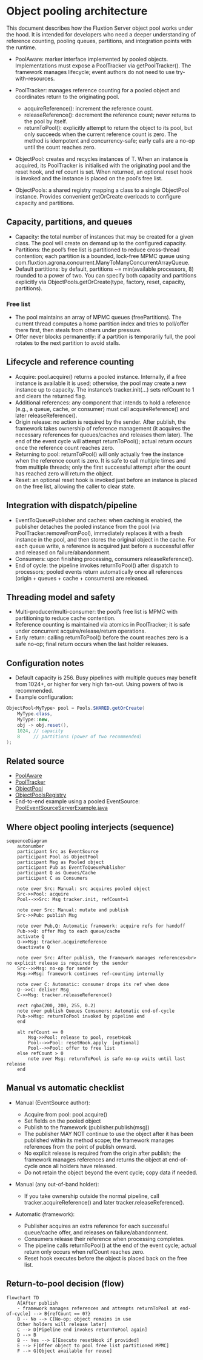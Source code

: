 # Object pooling architecture


This document describes how the Fluxtion Server object pool works under the hood. It is intended for developers who need
a deeper understanding of reference counting, pooling queues, partitions, and integration points with the runtime.


- PoolAware: marker interface implemented by pooled objects. Implementations must expose a PoolTracker via getPoolTracker(). The framework manages lifecycle; event authors do not need to use try-with-resources.

- PoolTracker: manages reference counting for a pooled object and coordinates return to the originating pool.
    - acquireReference(): increment the reference count.
    - releaseReference(): decrement the reference count; never returns to the pool by itself.
    - returnToPool(): explicitly attempt to return the object to its pool, but only succeeds when the current reference count is zero. The method is idempotent and concurrency-safe; early calls are a no-op until the count reaches zero.
- ObjectPool<T extends PoolAware>: creates and recycles instances of T. When an instance is acquired, its PoolTracker is initialised with the originating pool and the reset hook, and ref count is set. When returned, an optional reset hook is invoked and the instance is placed on the pool’s free list.
- ObjectPools: a shared registry mapping a class to a single ObjectPool instance. Provides convenient getOrCreate overloads to configure capacity and partitions.

## Capacity, partitions, and queues

- Capacity: the total number of instances that may be created for a given class. The pool will create on demand up to the configured capacity.
- Partitions: the pool’s free list is partitioned to reduce cross-thread contention; each partition is a bounded, lock-free MPMC queue using com.fluxtion.agrona.concurrent.ManyToManyConcurrentArrayQueue.
- Default partitions: by default, partitions ~= min(available processors, 8) rounded to a power of two. You can specify both capacity and partitions explicitly via ObjectPools.getOrCreate(type, factory, reset, capacity, partitions).

### Free list
- The pool maintains an array of MPMC queues (freePartitions). The current thread computes a home partition index and tries to poll/offer there first, then steals from others under pressure.
- Offer never blocks permanently: if a partition is temporarily full, the pool rotates to the next partition to avoid stalls.

## Lifecycle and reference counting

- Acquire: pool.acquire() returns a pooled instance. Internally, if a free instance is available it is used; otherwise, the pool may create a new instance up to capacity. The instance’s tracker.init(...) sets refCount to 1 and clears the returned flag.
- Additional references: any component that intends to hold a reference (e.g., a queue, cache, or consumer) must call acquireReference() and later releaseReference().
- Origin release: no action is required by the sender. After publish, the framework takes ownership of reference management (it acquires the necessary references for queues/caches and releases them later). The end of the event cycle will attempt returnToPool(); actual return occurs once the reference count reaches zero.
- Returning to pool: returnToPool() will only actually free the instance when the reference count is zero. It is safe to call multiple times and from multiple threads; only the first successful attempt after the count has reached zero will return the object.
- Reset: an optional reset hook is invoked just before an instance is placed on the free list, allowing the caller to clear state.

## Integration with dispatch/pipeline

- EventToQueuePublisher and caches: when caching is enabled, the publisher detaches the pooled instance from the pool (via PoolTracker.removeFromPool), immediately replaces it with a fresh instance in the pool, and then stores the original object in the cache. For each queue write, a reference is acquired just before a successful offer and released on failure/abandonment.
- Consumers: upon finishing processing, consumers releaseReference().
- End of cycle: the pipeline invokes returnToPool() after dispatch to processors; pooled events return automatically once all references (origin + queues + cache + consumers) are released.

## Threading model and safety

- Multi-producer/multi-consumer: the pool’s free list is MPMC with partitioning to reduce cache contention.
- Reference counting is maintained via atomics in PoolTracker; it is safe under concurrent acquire/release/return operations.
- Early return: calling returnToPool() before the count reaches zero is a safe no-op; final return occurs when the last holder releases.

## Configuration notes

- Default capacity is 256. Busy pipelines with multiple queues may benefit from 1024+, or higher for very high fan-out. Using powers of two is recommended.
- Example configuration:

```java
ObjectPool<MyType> pool = Pools.SHARED.getOrCreate(
    MyType.class,
    MyType::new,
    obj -> obj.reset(),
    1024, // capacity
    8     // partitions (power of two recommended)
);
```

## Related source

- [PoolAware](https://github.com/gregv12/fluxtion-server/tree/main/src/main/java/com/fluxtion/server/service/pool/PoolAware.java)
- [PoolTracker](https://github.com/gregv12/fluxtion-server/tree/main/src/main/java/com/fluxtion/server/service/pool/impl/PoolTracker.java)
- [ObjectPool](https://github.com/gregv12/fluxtion-server/tree/main/src/main/java/com/fluxtion/server/service/pool/ObjectPool.java)
- [ObjectPoolsRegistry](https://github.com/gregv12/fluxtion-server/blob/main/src/main/java/com/fluxtion/server/service/pool/ObjectPoolsRegistry.java)
- End-to-end example using a pooled EventSource: [PoolEventSourceServerExample.java](https://github.com/gregv12/fluxtion-server/blob/main/src/test/java/com/fluxtion/server/example/objectpool/PoolEventSourceServerExample.java)


## Where object pooling interjects (sequence)

```mermaid
sequenceDiagram
    autonumber
    participant Src as EventSource 
    participant Pool as ObjectPool
    participant Msg as Pooled object 
    participant Pub as EventToQueuePublisher
    participant Q as Queues/Cache
    participant C as Consumers

    note over Src: Manual: src acquires pooled object
    Src->>Pool: acquire
    Pool-->>Src: Msg tracker.init, refCount=1

    note over Src: Manual: mutate and publish
    Src->>Pub: publish Msg

    note over Pub,Q: Automatic framework: acquire refs for handoff
    Pub->>Q: offer Msg to each queue/cache
    activate Q
    Q->>Msg: tracker.acquireReference
    deactivate Q

    note over Src: After publish, the framework manages references<br> no explicit release is required by the sender
    Src-->>Msg: no-op for sender
    Msg->>Msg: framework continues ref-counting internally

    note over C: Automatic: consumer drops its ref when done
    Q-->>C: deliver Msg
    C->>Msg: tracker.releaseReference()

    rect rgba(200, 200, 255, 0.2)
    note over publish Queues Consumers: Automatic end-of-cycle
    Pub->>Msg: returnToPool invoked by pipeline end
    end

    alt refCount == 0
        Msg->>Pool: release to pool, resetHook
        Pool-->>Pool: resetHook.apply  [optional]
        Pool-->>Pool: offer to free list 
    else refCount > 0
        note over Msg: returnToPool is safe no-op waits until last release
    end
```

## Manual vs automatic checklist

- Manual (EventSource author):
    - Acquire from pool: pool.acquire()
    - Set fields on the pooled object
    - Publish to the framework (publisher.publish(msg))
    - The publisher MAY NOT continue to use the object after it has been published within its method scope; the framework manages references from the point of publish onward.
    - No explicit release is required from the origin after publish; the framework manages references and returns the object at end-of-cycle once all holders have released.
    - Do not retain the object beyond the event cycle; copy data if needed.

- Manual (any out-of-band holder):
    - If you take ownership outside the normal pipeline, call tracker.acquireReference() and later tracker.releaseReference().

- Automatic (framework):
    - Publisher acquires an extra reference for each successful queue/cache offer, and releases on failure/abandonment.
    - Consumers release their reference when processing completes.
    - The pipeline calls returnToPool() at the end of the event cycle; actual return only occurs when refCount reaches zero.
    - Reset hook executes before the object is placed back on the free list.

## Return-to-pool decision (flow)

```mermaid
flowchart TD
    A[After publish
    - framework manages references and attempts returnToPool at end-of-cycle] --> B{refCount == 0?}
    B -- No --> C[No-op; object remains in use
    Other holders will release later]
    C --> D[Pipeline end invokes returnToPool again]
    D --> B
    B -- Yes --> E[Execute resetHook if provided]
    E --> F[Offer object to pool free list partitioned MPMC]
    F --> G[Object available for reuse]
```
